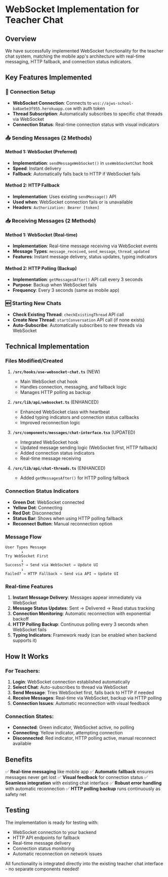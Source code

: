 # WebSocket Implementation for Teacher Chat

## Overview
We have successfully implemented WebSocket functionality for the teacher chat system, matching the mobile app's architecture with real-time messaging, HTTP fallback, and connection status indicators.

## Key Features Implemented

### 🔗 **Connection Setup**
- **WebSocket Connection**: Connects to `wss://ajws-school-ba8ae5e3f955.herokuapp.com` with auth token
- **Thread Subscription**: Automatically subscribes to specific chat threads via WebSocket
- **Connection Status**: Real-time connection status with visual indicators

### 📤 **Sending Messages (2 Methods)**

#### **Method 1: WebSocket (Preferred)**
- **Implementation**: `sendMessageWebSocket()` in `useWebSocketChat` hook
- **Speed**: Instant delivery
- **Fallback**: Automatically falls back to HTTP if WebSocket fails

#### **Method 2: HTTP Fallback**
- **Implementation**: Uses existing `sendMessage()` API
- **Used when**: WebSocket connection fails or is unavailable
- **Headers**: `Authorization: Bearer [token]`

### 📥 **Receiving Messages (2 Methods)**

#### **Method 1: WebSocket (Real-time)**
- **Implementation**: Real-time message receiving via WebSocket events
- **Message Types**: `message_received`, `send_message`, `thread_updated`
- **Features**: Instant message delivery, status updates, typing indicators

#### **Method 2: HTTP Polling (Backup)**
- **Implementation**: `getMessagesAfter()` API call every 3 seconds
- **Purpose**: Backup when WebSocket fails
- **Frequency**: Every 3 seconds (same as mobile app)

### 🆕 **Starting New Chats**
- **Check Existing Thread**: `checkExistingThread` API call
- **Create New Thread**: `startConversation` API call (if none exists)
- **Auto-Subscribe**: Automatically subscribes to new threads via WebSocket

## Technical Implementation

### Files Modified/Created

1. **`/src/hooks/use-websocket-chat.ts`** (NEW)
   - Main WebSocket chat hook
   - Handles connection, messaging, and fallback logic
   - Manages HTTP polling as backup

2. **`/src/lib/api/websocket.ts`** (ENHANCED)
   - Enhanced WebSocket class with heartbeat
   - Added typing indicators and connection status callbacks
   - Improved reconnection logic

3. **`/src/components/messages/chat-interface.tsx`** (UPDATED)
   - Integrated WebSocket hook
   - Updated message sending logic (WebSocket first, HTTP fallback)
   - Added connection status indicators
   - Real-time message receiving

4. **`/src/lib/api/chat-threads.ts`** (ENHANCED)
   - Added `getMessagesAfter()` for HTTP polling fallback

### Connection Status Indicators

- **Green Dot**: WebSocket connected
- **Yellow Dot**: Connecting
- **Red Dot**: Disconnected
- **Status Bar**: Shows when using HTTP polling fallback
- **Reconnect Button**: Manual reconnection option

### Message Flow

```
User Types Message
       ↓
Try WebSocket First
       ↓
Success? → Send via WebSocket → Update UI
       ↓
Failed? → HTTP Fallback → Send via API → Update UI
```

### Real-time Features

1. **Instant Message Delivery**: Messages appear immediately via WebSocket
2. **Message Status Updates**: Sent → Delivered → Read status tracking
3. **Connection Monitoring**: Automatic reconnection with exponential backoff
4. **HTTP Polling Backup**: Continuous polling every 3 seconds when WebSocket fails
5. **Typing Indicators**: Framework ready (can be enabled when backend supports it)

## How It Works

### For Teachers:
1. **Login**: WebSocket connection established automatically
2. **Select Chat**: Auto-subscribes to thread via WebSocket
3. **Send Message**: Tries WebSocket first, falls back to HTTP if needed
4. **Receive Messages**: Real-time via WebSocket, backup via HTTP polling
5. **Connection Issues**: Automatic reconnection with visual feedback

### Connection States:
- **Connected**: Green indicator, WebSocket active, no polling
- **Connecting**: Yellow indicator, attempting connection
- **Disconnected**: Red indicator, HTTP polling active, manual reconnect available

## Benefits

✅ **Real-time messaging** like mobile app
✅ **Automatic fallback** ensures messages never get lost
✅ **Visual feedback** for connection status
✅ **Seamless integration** with existing chat interface
✅ **Robust error handling** with automatic reconnection
✅ **HTTP polling backup** runs continuously as safety net

## Testing

The implementation is ready for testing with:
- WebSocket connection to your backend
- HTTP API endpoints for fallback
- Real-time message delivery
- Connection status monitoring
- Automatic reconnection on network issues

All functionality is integrated directly into the existing teacher chat interface - no separate components needed!
